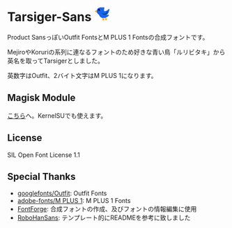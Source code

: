 # Tarsiger-Sans <img src="https://github.com/monefiera/Tarsiger-Sans/blob/main/Luribidaki.png" width="35px">

Product SansっぽいOutfit FontsとM PLUS 1 Fontsの合成フォントです。

MejiroやKoruriの系列に連なるフォントのため好きな青い鳥「ルリビタキ」から英名を取ってTarsigerとしました。

英数字はOutfit、2バイト文字はM PLUS 1になります。

## Magisk Module
[こちら](https://github.com/monefiera/Tarsiger-Sans-Prime)へ。KernelSUでも使えます。

## License
SIL Open Font License 1.1

## Special Thanks
- [googlefonts/Outfit](https://github.com/Outfitio/Outfit-Fonts): Outfit Fonts
- [adobe-fonts/M PLUS 1](https://github.com/coz-m/MPLUS_FONTS): M PLUS 1 Fonts
- [FontForge](https://fontforge.org/): 合成フォントの作成、及びフォントの情報編集に使用
- [RoboHanSans](https://github.com/reindex-ot/RoboHanSans/): テンプレート的にREADMEを参考に致しました
